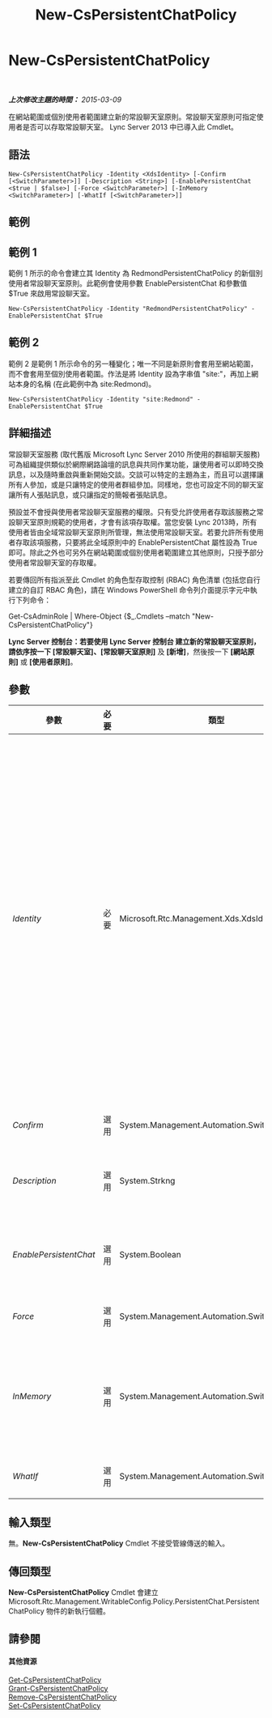﻿---
title: New-CsPersistentChatPolicy
TOCTitle: New-CsPersistentChatPolicy
ms:assetid: f7d42a24-598a-4ea3-8a0f-25575b5235ea
ms:mtpsurl: https://technet.microsoft.com/zh-tw/library/JJ205396(v=OCS.15)
ms:contentKeyID: 49292859
ms.date: 08/24/2015
mtps_version: v=OCS.15
ms.translationtype: HT
---

# New-CsPersistentChatPolicy

 

_**上次修改主題的時間：** 2015-03-09_

在網站範圍或個別使用者範圍建立新的常設聊天室原則。常設聊天室原則可指定使用者是否可以存取常設聊天室。 Lync Server 2013 中已導入此 Cmdlet。

## 語法

    New-CsPersistentChatPolicy -Identity <XdsIdentity> [-Confirm [<SwitchParameter>]] [-Description <String>] [-EnablePersistentChat <$true | $false>] [-Force <SwitchParameter>] [-InMemory <SwitchParameter>] [-WhatIf [<SwitchParameter>]]

## 範例

## 範例 1

範例 1 所示的命令會建立其 Identity 為 RedmondPersistentChatPolicy 的新個別使用者常設聊天室原則。此範例會使用參數 EnablePersistentChat 和參數值 $True 來啟用常設聊天室。

    New-CsPersistentChatPolicy -Identity "RedmondPersistentChatPolicy" -EnablePersistentChat $True

## 範例 2

範例 2 是範例 1 所示命令的另一種變化；唯一不同是新原則會套用至網站範圍，而不會套用至個別使用者範圍。作法是將 Identity 設為字串值 "site:"，再加上網站本身的名稱 (在此範例中為 site:Redmond)。

    New-CsPersistentChatPolicy -Identity "site:Redmond" -EnablePersistentChat $True

## 詳細描述

常設聊天室服務 (取代舊版 Microsoft Lync Server 2010 所使用的群組聊天服務) 可為組織提供類似於網際網路論壇的訊息與共同作業功能，讓使用者可以即時交換訊息，以及隨時重啟與重新開始交談。交談可以特定的主題為主，而且可以選擇讓所有人參加，或是只讓特定的使用者群組參加。同樣地，您也可設定不同的聊天室讓所有人張貼訊息，或只讓指定的簡報者張貼訊息。

預設並不會授與使用者常設聊天室服務的權限。只有受允許使用者存取該服務之常設聊天室原則規範的使用者，才會有該項存取權。當您安裝 Lync 2013時，所有使用者皆由全域常設聊天室原則所管理，無法使用常設聊天室。若要允許所有使用者存取該項服務，只要將此全域原則中的 EnablePersistentChat 屬性設為 True 即可。除此之外也可另外在網站範圍或個別使用者範圍建立其他原則，只授予部分使用者常設聊天室的存取權。

若要傳回所有指派至此 Cmdlet 的角色型存取控制 (RBAC) 角色清單 (包括您自行建立的自訂 RBAC 角色)，請在 Windows PowerShell 命令列介面提示字元中執行下列命令：

Get-CsAdminRole | Where-Object {$\_.Cmdlets –match "New-CsPersistentChatPolicy"}

**Lync Server 控制台：**若要使用 Lync Server 控制台 建立新的常設聊天室原則，請依序按一下 **\[常設聊天室\]**、**\[常設聊天室原則\]** 及 **\[新增\]**，然後按一下 **\[網站原則\]** 或 **\[使用者原則\]**。

## 參數


<table>
<colgroup>
<col style="width: 25%" />
<col style="width: 25%" />
<col style="width: 25%" />
<col style="width: 25%" />
</colgroup>
<thead>
<tr class="header">
<th>參數</th>
<th>必要</th>
<th>類型</th>
<th>說明</th>
</tr>
</thead>
<tbody>
<tr class="odd">
<td><p><em>Identity</em></p></td>
<td><p>必要</p></td>
<td><p>Microsoft.Rtc.Management.Xds.XdsIdentity</p></td>
<td><p>指派給原則的唯一識別碼。新的常設聊天室原則可以在網站原則範圍或個別使用者範圍建立。若要建立新的網站原則，請使用首碼 &quot;site:&quot; 以及網站名稱做為您的 Identity。例如，這個語法會為 Redmond 網站建立新的原則：</p>
<p>-Identity site:Redmond</p>
<p>若要建立新的個別使用者原則，請使用類似下列的 Identity：</p>
<p>-Identity SalesPersistentChatPolicy</p>
<p>請注意，您無法建立新的全域原則；如果您要對全域原則進行變更，請改用 <strong>Set-CsPersistentChatPolicy</strong> Cmdlet。同樣地，如果使用該 Identity 的原則已存在，您便無法建立新的網站原則或個別使用者原則。如果您需要變更現有的原則，請使用 <strong>Set-CsPersistentChatPolicy</strong> Cmdlet。</p></td>
</tr>
<tr class="even">
<td><p><em>Confirm</em></p></td>
<td><p>選用</p></td>
<td><p>System.Management.Automation.SwitchParameter</p></td>
<td><p>在執行命令前先提示確認。</p></td>
</tr>
<tr class="odd">
<td><p><em>Description</em></p></td>
<td><p>選用</p></td>
<td><p>System.Strkng</p></td>
<td><p>可讓系統管理員提供原則隨附的說明文字。例如，Description 可包含被指派原則的使用者相關資訊。</p></td>
</tr>
<tr class="even">
<td><p><em>EnablePersistentChat</em></p></td>
<td><p>選用</p></td>
<td><p>System.Boolean</p></td>
<td><p>設為 True 時，受此原則影響的使用者可以使用常設聊天室。設為 False 時 (預設值)，受此原則影響的使用者不可以使用常設聊天室。</p></td>
</tr>
<tr class="odd">
<td><p><em>Force</em></p></td>
<td><p>選用</p></td>
<td><p>System.Management.Automation.SwitchParameter</p></td>
<td><p>隱藏執行命令時可能發生的非嚴重錯誤訊息。</p></td>
</tr>
<tr class="even">
<td><p><em>InMemory</em></p></td>
<td><p>選用</p></td>
<td><p>System.Management.Automation.SwitchParameter</p></td>
<td><p>建立物件參照但不實際將該物件認可為永久變更。如果您會將這個利用此參數呼叫之 Cmdlet 的輸出指派給變數，可以變更物件參照的屬性，然後呼叫與此 Cmdlet 配對的 Set- Cmdlet，認可這些變更。</p></td>
</tr>
<tr class="odd">
<td><p><em>WhatIf</em></p></td>
<td><p>選用</p></td>
<td><p>System.Management.Automation.SwitchParameter</p></td>
<td><p>說明執行命令時若不實際執行命令的後果。</p></td>
</tr>
</tbody>
</table>


## 輸入類型

無。**New-CsPersistentChatPolicy** Cmdlet 不接受管線傳送的輸入。

## 傳回類型

**New-CsPersistentChatPolicy** Cmdlet 會建立 Microsoft.Rtc.Management.WritableConfig.Policy.PersistentChat.PersistentChatPolicy 物件的新執行個體。

## 請參閱

#### 其他資源

[Get-CsPersistentChatPolicy](get-cspersistentchatpolicy.md)  
[Grant-CsPersistentChatPolicy](grant-cspersistentchatpolicy.md)  
[Remove-CsPersistentChatPolicy](remove-cspersistentchatpolicy.md)  
[Set-CsPersistentChatPolicy](set-cspersistentchatpolicy.md)

